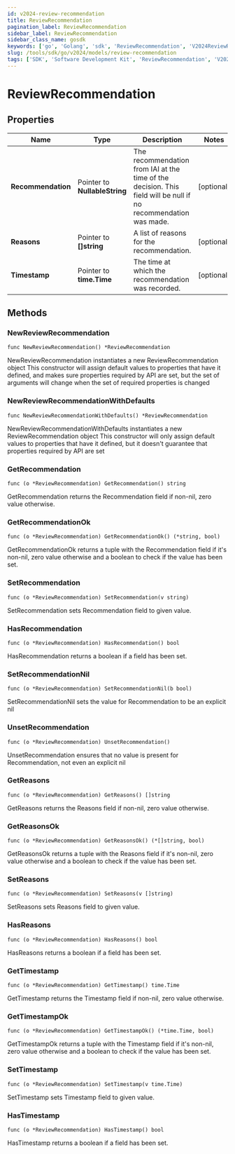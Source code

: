 ```yaml
---
id: v2024-review-recommendation
title: ReviewRecommendation
pagination_label: ReviewRecommendation
sidebar_label: ReviewRecommendation
sidebar_class_name: gosdk
keywords: ['go', 'Golang', 'sdk', 'ReviewRecommendation', 'V2024ReviewRecommendation'] 
slug: /tools/sdk/go/v2024/models/review-recommendation
tags: ['SDK', 'Software Development Kit', 'ReviewRecommendation', 'V2024ReviewRecommendation']
---
```


# ReviewRecommendation

## Properties

Name | Type | Description | Notes
------------ | ------------- | ------------- | -------------
**Recommendation** | Pointer to **NullableString** | The recommendation from IAI at the time of the decision. This field will be null if no recommendation was made. | [optional] 
**Reasons** | Pointer to **[]string** | A list of reasons for the recommendation. | [optional] 
**Timestamp** | Pointer to **time.Time** | The time at which the recommendation was recorded. | [optional] 

## Methods

### NewReviewRecommendation

`func NewReviewRecommendation() *ReviewRecommendation`

NewReviewRecommendation instantiates a new ReviewRecommendation object
This constructor will assign default values to properties that have it defined,
and makes sure properties required by API are set, but the set of arguments
will change when the set of required properties is changed

### NewReviewRecommendationWithDefaults

`func NewReviewRecommendationWithDefaults() *ReviewRecommendation`

NewReviewRecommendationWithDefaults instantiates a new ReviewRecommendation object
This constructor will only assign default values to properties that have it defined,
but it doesn't guarantee that properties required by API are set

### GetRecommendation

`func (o *ReviewRecommendation) GetRecommendation() string`

GetRecommendation returns the Recommendation field if non-nil, zero value otherwise.

### GetRecommendationOk

`func (o *ReviewRecommendation) GetRecommendationOk() (*string, bool)`

GetRecommendationOk returns a tuple with the Recommendation field if it's non-nil, zero value otherwise
and a boolean to check if the value has been set.

### SetRecommendation

`func (o *ReviewRecommendation) SetRecommendation(v string)`

SetRecommendation sets Recommendation field to given value.

### HasRecommendation

`func (o *ReviewRecommendation) HasRecommendation() bool`

HasRecommendation returns a boolean if a field has been set.

### SetRecommendationNil

`func (o *ReviewRecommendation) SetRecommendationNil(b bool)`

 SetRecommendationNil sets the value for Recommendation to be an explicit nil

### UnsetRecommendation
`func (o *ReviewRecommendation) UnsetRecommendation()`

UnsetRecommendation ensures that no value is present for Recommendation, not even an explicit nil
### GetReasons

`func (o *ReviewRecommendation) GetReasons() []string`

GetReasons returns the Reasons field if non-nil, zero value otherwise.

### GetReasonsOk

`func (o *ReviewRecommendation) GetReasonsOk() (*[]string, bool)`

GetReasonsOk returns a tuple with the Reasons field if it's non-nil, zero value otherwise
and a boolean to check if the value has been set.

### SetReasons

`func (o *ReviewRecommendation) SetReasons(v []string)`

SetReasons sets Reasons field to given value.

### HasReasons

`func (o *ReviewRecommendation) HasReasons() bool`

HasReasons returns a boolean if a field has been set.

### GetTimestamp

`func (o *ReviewRecommendation) GetTimestamp() time.Time`

GetTimestamp returns the Timestamp field if non-nil, zero value otherwise.

### GetTimestampOk

`func (o *ReviewRecommendation) GetTimestampOk() (*time.Time, bool)`

GetTimestampOk returns a tuple with the Timestamp field if it's non-nil, zero value otherwise
and a boolean to check if the value has been set.

### SetTimestamp

`func (o *ReviewRecommendation) SetTimestamp(v time.Time)`

SetTimestamp sets Timestamp field to given value.

### HasTimestamp

`func (o *ReviewRecommendation) HasTimestamp() bool`

HasTimestamp returns a boolean if a field has been set.


